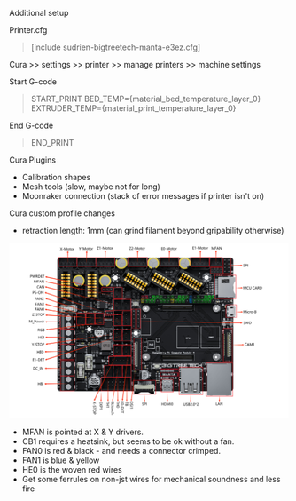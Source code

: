 Additional setup

Printer.cfg
> [include sudrien-bigtreetech-manta-e3ez.cfg]


Cura >> settings >> printer >> manage printers >> machine settings

Start G-code
> START_PRINT BED_TEMP={material_bed_temperature_layer_0} EXTRUDER_TEMP={material_print_temperature_layer_0}

End G-code
> END_PRINT

Cura Plugins
- Calibration shapes
- Mesh tools (slow, maybe not for long)
- Moonraker connection (stack of error messages if printer isn't on)

Cura custom profile changes
- retraction length: 1mm (can grind filament beyond gripability otherwise)


![E3EZ ports](./BIGTREETECH%20Manta%20E3EZ%20V1.0-Interface.jpg)


- MFAN is pointed at X & Y drivers.
- CB1 requires a heatsink, but seems to be ok without a fan.
- FAN0 is red & black - and needs a connector crimped.
- FAN1 is blue & yellow
- HE0 is the woven red wires
- Get some ferrules on non-jst wires for mechanical soundness and less fire

